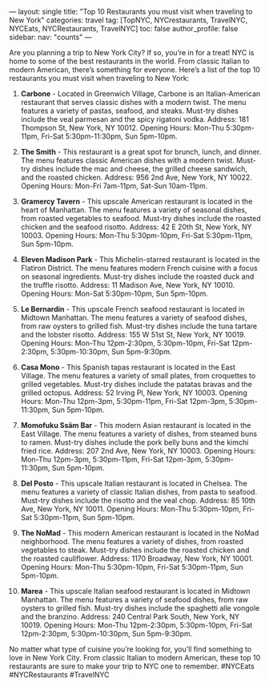 —
layout: single
title: "Top 10 Restaurants you must visit when traveling to New York"
categories: travel
tag: [TopNYC, NYCrestaurants, TravelNYC, NYCEats, NYCRestaurants, TravelNYC]
toc: false
author_profile: false
sidebar:
nav: "counts"
—

Are you planning a trip to New York City? If so, you’re in for a treat! NYC is home to some of the best restaurants in the world. From classic Italian to modern American, there’s something for everyone. Here’s a list of the top 10 restaurants you must visit when traveling to New York:

1. **Carbone** - Located in Greenwich Village, Carbone is an Italian-American restaurant that serves classic dishes with a modern twist. The menu features a variety of pastas, seafood, and steaks. Must-try dishes include the veal parmesan and the spicy rigatoni vodka. Address: 181 Thompson St, New York, NY 10012. Opening Hours: Mon-Thu 5:30pm-11pm, Fri-Sat 5:30pm-11:30pm, Sun 5pm-10pm. 

2. **The Smith** - This restaurant is a great spot for brunch, lunch, and dinner. The menu features classic American dishes with a modern twist. Must-try dishes include the mac and cheese, the grilled cheese sandwich, and the roasted chicken. Address: 956 2nd Ave, New York, NY 10022. Opening Hours: Mon-Fri 7am-11pm, Sat-Sun 10am-11pm. 

3. **Gramercy Tavern** - This upscale American restaurant is located in the heart of Manhattan. The menu features a variety of seasonal dishes, from roasted vegetables to seafood. Must-try dishes include the roasted chicken and the seafood risotto. Address: 42 E 20th St, New York, NY 10003. Opening Hours: Mon-Thu 5:30pm-10pm, Fri-Sat 5:30pm-11pm, Sun 5pm-10pm. 

4. **Eleven Madison Park** - This Michelin-starred restaurant is located in the Flatiron District. The menu features modern French cuisine with a focus on seasonal ingredients. Must-try dishes include the roasted duck and the truffle risotto. Address: 11 Madison Ave, New York, NY 10010. Opening Hours: Mon-Sat 5:30pm-10pm, Sun 5pm-10pm. 

5. **Le Bernardin** - This upscale French seafood restaurant is located in Midtown Manhattan. The menu features a variety of seafood dishes, from raw oysters to grilled fish. Must-try dishes include the tuna tartare and the lobster risotto. Address: 155 W 51st St, New York, NY 10019. Opening Hours: Mon-Thu 12pm-2:30pm, 5:30pm-10pm, Fri-Sat 12pm-2:30pm, 5:30pm-10:30pm, Sun 5pm-9:30pm. 

6. **Casa Mono** - This Spanish tapas restaurant is located in the East Village. The menu features a variety of small plates, from croquettes to grilled vegetables. Must-try dishes include the patatas bravas and the grilled octopus. Address: 52 Irving Pl, New York, NY 10003. Opening Hours: Mon-Thu 12pm-3pm, 5:30pm-11pm, Fri-Sat 12pm-3pm, 5:30pm-11:30pm, Sun 5pm-10pm. 

7. **Momofuku Ssäm Bar** - This modern Asian restaurant is located in the East Village. The menu features a variety of dishes, from steamed buns to ramen. Must-try dishes include the pork belly buns and the kimchi fried rice. Address: 207 2nd Ave, New York, NY 10003. Opening Hours: Mon-Thu 12pm-3pm, 5:30pm-11pm, Fri-Sat 12pm-3pm, 5:30pm-11:30pm, Sun 5pm-10pm. 

8. **Del Posto** - This upscale Italian restaurant is located in Chelsea. The menu features a variety of classic Italian dishes, from pasta to seafood. Must-try dishes include the risotto and the veal chop. Address: 85 10th Ave, New York, NY 10011. Opening Hours: Mon-Thu 5:30pm-10pm, Fri-Sat 5:30pm-11pm, Sun 5pm-10pm. 

9. **The NoMad** - This modern American restaurant is located in the NoMad neighborhood. The menu features a variety of dishes, from roasted vegetables to steak. Must-try dishes include the roasted chicken and the roasted cauliflower. Address: 1170 Broadway, New York, NY 10001. Opening Hours: Mon-Thu 5:30pm-10pm, Fri-Sat 5:30pm-11pm, Sun 5pm-10pm. 

10. **Marea** - This upscale Italian seafood restaurant is located in Midtown Manhattan. The menu features a variety of seafood dishes, from raw oysters to grilled fish. Must-try dishes include the spaghetti alle vongole and the branzino. Address: 240 Central Park South, New York, NY 10019. Opening Hours: Mon-Thu 12pm-2:30pm, 5:30pm-10pm, Fri-Sat 12pm-2:30pm, 5:30pm-10:30pm, Sun 5pm-9:30pm. 

No matter what type of cuisine you’re looking for, you’ll find something to love in New York City. From classic Italian to modern American, these top 10 restaurants are sure to make your trip to NYC one to remember. #NYCEats #NYCRestaurants #TravelNYC